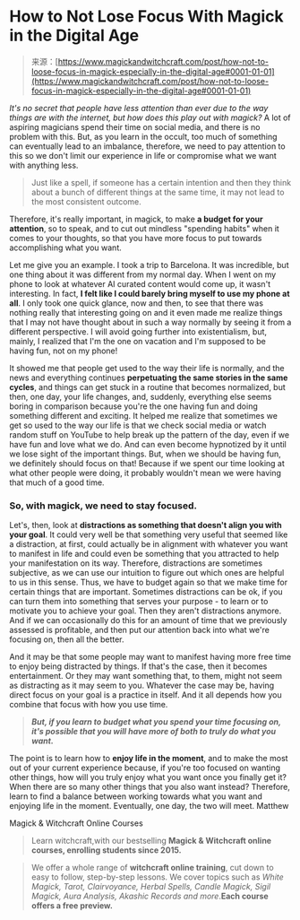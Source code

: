 <!--yml
category: 未分类
date: 2024-06-12 18:31:51
-->

# How to Not Lose Focus With Magick in the Digital Age

> 来源：[https://www.magickandwitchcraft.com/post/how-not-to-loose-focus-in-magick-especially-in-the-digital-age#0001-01-01](https://www.magickandwitchcraft.com/post/how-not-to-loose-focus-in-magick-especially-in-the-digital-age#0001-01-01)

*It's no secret that people have less attention than ever due to the way things are with the internet, but how does this play out with magick?*  A lot of aspiring magicians spend their time on social media, and there is no problem with this. But, as you learn in the occult, too much of something can eventually lead to an imbalance, therefore, we need to pay attention to this so we don't limit our experience in life or compromise what we want with anything less.

> Just like a spell, if someone has a certain intention and then they think about a bunch of different things at the same time, it may not lead to the most consistent outcome.

Therefore, it's really important, in magick, to make **a budget for your attention**, so to speak, and to cut out mindless "spending habits" when it comes to your thoughts, so that you have more focus to put towards accomplishing what you want.

Let me give you an example. I took a trip to Barcelona. It was incredible, but one thing about it was different from my normal day. When I went on my phone to look at whatever AI curated content would come up, it wasn't interesting. In fact, **I felt like I could barely bring myself to use my phone at all**. I only took one quick glance, now and then, to see that there was nothing really that interesting going on and it even made me realize things that I may not have thought about in such a way normally by seeing it from a different perspective. I will avoid going further into existentialism, but, mainly, I realized that I'm the one on vacation and I'm supposed to be having fun, not on my phone!

It showed me that people get used to the way their life is normally, and the news and everything continues **perpetuating the same stories in the same cycles**, and things can get stuck in a routine that becomes normalized, but then, one day, your life changes, and, suddenly, everything else seems boring in comparison because you're the one having fun and doing something different and exciting.  It helped me realize that sometimes we get so used to the way our life is that we check social media or watch random stuff on YouTube to help break up the pattern of the day, even if we have fun and love what we do. And can even become hypnotized by it until we lose sight of the important things. But, when we should be having fun, we definitely should focus on that! Because if we spent our time looking at what other people were doing, it probably wouldn't mean we were having that much of a good time.

### So, with magick, we need to stay focused.

Let's, then, look at **distractions as something that doesn't align you with your goal**. It could very well be that something very useful that seemed like a distraction, at first, could actually be in alignment with whatever you want to manifest in life and could even be something that you attracted to help your manifestation on its way. Therefore, distractions are sometimes subjective, as we can use our intuition to figure out which ones are helpful to us in this sense.  Thus, we have to budget again so that we make time for certain things that are important. Sometimes distractions can be ok, if you can turn them into something that serves your purpose - to learn or to motivate you to achieve your goal. Then they aren't distractions anymore. And if we can occasionally do this for an amount of time that we previously assessed is profitable, and then put our attention back into what we're focusing on, then all the better.

And it may be that some people may want to manifest having more free time to enjoy being distracted by things. If that's the case, then it becomes entertainment. Or they may want something that, to them, might not seem as distracting as it may seem to you. Whatever the case may be, having direct focus on your goal is a practice in itself.  And it all depends how you combine that focus with how you use time.

> ***But, if you learn to budget what you spend your time focusing on, it's possible that you will have more of both to truly do what you want.***

The point is to learn how to **enjoy life in the moment**, and to make the most out of your current experience because, if you're too focused on wanting other things, how will you truly enjoy what you want once you finally get it? When there are so many other things that you also want instead? Therefore, learn to find a balance between working towards what you want and enjoying life in the moment. Eventually, one day, the two will meet.  Matthew

Magick & Witchcraft Online Courses

> Learn witchcraft,with our bestselling **Magick & Witchcraft online courses, enrolling students since 2015.**

> We offer a whole range of **witchcraft online training**, cut down to easy to follow, step-by-step lessons. We cover topics such as *White Magick, Tarot, Clairvoyance, Herbal Spells, Candle Magick, Sigil Magick, Aura Analysis, Akashic Records and more*.**Each course offers a free preview.**